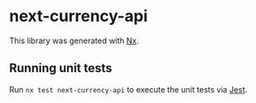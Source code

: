 # next-currency-api

This library was generated with [Nx](https://nx.dev).

## Running unit tests

Run `nx test next-currency-api` to execute the unit tests via [Jest](https://jestjs.io).
